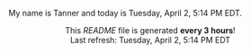 My name is Tanner and today is Tuesday, April 2, 5:14 PM EDT.

<p align="center">This <i>README</i> file is generated <b>every 3 hours</b>!</br>Last refresh: Tuesday, April 2, 5:14 PM EDT<br /></p>
